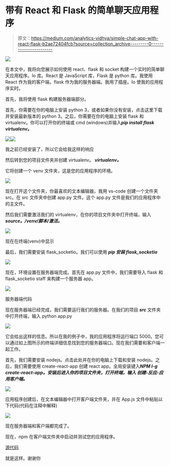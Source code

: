 # 带有 React 和 Flask 的简单聊天应用程序

> 原文：<https://medium.com/analytics-vidhya/simple-chat-app-with-react-flask-b2ae72404fcb?source=collection_archive---------0----------------------->

![](img/3f8eda7be2be07c6b00a494691c1445f.png)

在本文中，我将向您展示如何使用 react、flask 和 socket 构建一个实时的简单聊天应用程序。Io 库。React 是 JavaScript 库，Flask 是 python 库。我使用 React 作为我的客户端，flask 作为我的服务器端。我用了插座。Io 使我的应用程序实时。

首先，我将使用 flask 构建服务器端部分。

首先，你需要在你的电脑上安装 python 3，或者如果你没有安装，点击这里下载并安装最新版本的 python 3。之后，你需要在你的电脑上安装 flask 和 virtualenv。你可以打开你的终端或 cmd (windows)并输入***pip install flask virtualenv。***

![](img/2e3ffebe1dfbdf08560abca93426f6ee.png)![](img/ba2c7f2a2aa4900ec3c1659ce805c907.png)

我之前已经安装了，所以它会给我这样的响应

然后转到您的项目文件夹并创建 virtualenv。 ***virtualenv。***

它将创建一个 venv 文件夹，这是您的应用程序的环境。

![](img/133d34879a8a14f15f6b1337e12a1a24.png)

现在打开这个文件夹，你最喜欢的文本编辑器，我用 vs-code 创建一个文件夹 src。在 src 文件夹中创建 app.py 文件。这个 app.py 文件是我们的应用程序中的主文件。

然后我们需要激活我们的 virtualenv，在你的项目文件夹中打开终端，输入 ***source。/venv/脚本/激活。***

![](img/92902739bbe028122d1ae8cacade1d08.png)

现在在终端(venv)中显示

最后，我们需要安装 flask_socketio。我们可以使用 ***pip 安装 flask_socketio***

![](img/8f25cca73e9a261d748064824998a7db.png)

现在，环境设置在服务器端完成。首先在 app.py 文件中，我们需要导入 flask 和 flask_socketio staff 来构建一个服务器 app。

![](img/3f19216e66f6d6a38ac7b525da0f250b.png)

服务器端代码

现在服务器端已经完成，我们需要运行我们的服务器。在我们的项目 ***src*** 文件夹中打开终端，输入 python app.py

![](img/509654f1915c2c94bb3bd42b67b0e71a.png)

它会给出这样的信息。所以在我的例子中，我的应用程序将运行端口 5000。您可以通过如上图所示的终端详细信息找到您的服务器端口。现在我们需要和客户端一起工作。

首先，我们需要安装 nodejs。点击此处并在你的电脑上下载和安装 nodejs。之后，我们需要使用 create-react-app 创建 react app。全局安装键入***NPM I-g create-react-app。安装后进入你的项目文件夹，打开终端，输入 ***创建-反应-应用客户端。******

![](img/9cd088be20ff75a0caab274dc5b5b568.png)

应用程序创建后，在文本编辑器中打开客户端文件夹，并在 App.js 文件中粘贴以下代码(代码在注释中解释)

![](img/7139c06738e9947129bff6262471b75e.png)

现在服务器端和客户端都完成了。

现在，npm 在客户端文件夹中启动并测试您的应用程序。

[源代码](https://github.com/Hasi6/React-Flask-Chat-App)

就是这样。谢谢你